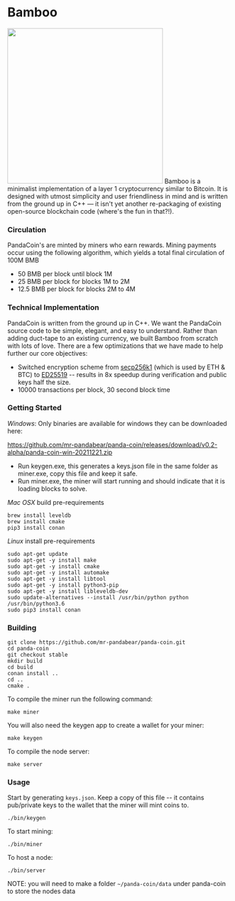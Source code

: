 Bamboo 
====================
<image src="https://github.com/mr-pandabear/panda-website/blob/master/site/static/logo.png" width="350"/>
Bamboo is a minimalist implementation of a layer 1 cryptocurrency similar to Bitcoin. It is designed with utmost simplicity and user friendliness in mind and is written from the ground up in C++ — it isn't yet another re-packaging of existing open-source blockchain code (where's the fun in that?!). 

### Circulation
PandaCoin's are minted by miners who earn rewards. Mining payments occur using the following algorithm, which yields a total final circulation of 100M BMB
- 50 BMB per block until block 1M
- 25 BMB per block for blocks 1M to 2M
- 12.5 BMB per block for blocks 2M to 4M

### Technical Implementation
PandaCoin is written from the ground up in C++. We want the PandaCoin source code to be simple, elegant, and easy to understand. Rather than adding duct-tape to an existing currency, we built Bamboo from scratch with lots of love. There are a few optimizations that we have made to help further our core objectives:
* Switched encryption scheme from [secp256k1](https://github.com/bitcoin-core/secp256k1) (which is used by ETH & BTC) to [ED25519](https://ed25519.cr.yp.to/) -- results in 8x speedup during verification and public keys half the size. 
* 10000 transactions per block, 30 second block time

### Getting Started
*Windows*: Only binaries are available for windows they can be downloaded here:

https://github.com/mr-pandabear/panda-coin/releases/download/v0.2-alpha/panda-coin-win-20211221.zip

- Run keygen.exe, this generates a keys.json file in the same folder as miner.exe, copy this file and keep it safe.
- Run miner.exe, the miner will start running and should indicate that it is loading blocks to solve.

*Mac OSX* build pre-requirements
```
brew install leveldb
brew install cmake
pip3 install conan
```


*Linux* install pre-requirements
```
sudo apt-get update
sudo apt-get -y install make  
sudo apt-get -y install cmake  
sudo apt-get -y install automake
sudo apt-get -y install libtool
sudo apt-get -y install python3-pip
sudo apt-get -y install libleveldb-dev
sudo update-alternatives --install /usr/bin/python python /usr/bin/python3.6
sudo pip3 install conan
```

### Building
```
git clone https://github.com/mr-pandabear/panda-coin.git
cd panda-coin
git checkout stable
mkdir build
cd build
conan install ..
cd ..
cmake .
```
To compile the miner run the following command:
```
make miner
```
You will also need the keygen app to create a wallet for your miner:
```
make keygen
```

To compile the node server:
```
make server
```

### Usage
Start by generating `keys.json`. Keep a copy of this file -- it contains pub/private keys to the wallet that the miner will mint coins to.
```
./bin/keygen
```

To start mining:
```
./bin/miner
```

To host a node:
```
./bin/server
```
NOTE: you will need to make a folder `~/panda-coin/data` under panda-coin to store the nodes data







